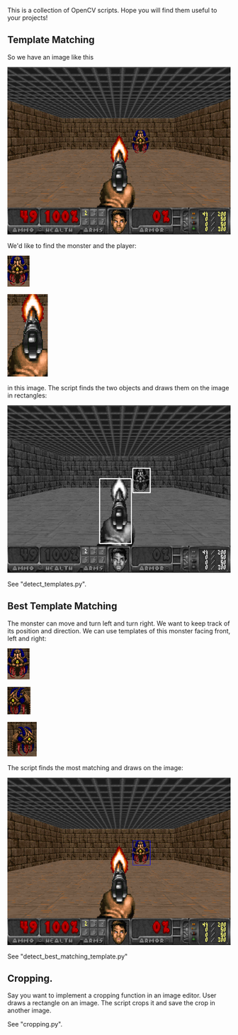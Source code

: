 This is a collection of OpenCV scripts. Hope you will find them useful to your projects!  

## Template Matching

So we have an image like this

![Alt text](images/img.png)

We'd like to find the monster and the player:

![Alt text](images/monster.png)

![Alt text](images/player.png)

in this image. The script finds the two objects and draws them on the image in rectangles:

![Alt text](screenshots/detection_of_monster_player.png)

See "detect_templates.py".

## Best Template Matching

The monster can move and turn left and turn right. We want to keep track of its position and direction. 
We can use templates of this monster facing front, left and right:

![Alt text](images/monster.png)

![Alt text](images/monster_left.png)

![Alt text](images/monster_right.png)

The script finds the most matching and draws on the image:

![Alt text](screenshots/detection_of_monster_from_best_matching.png)

See "detect_best_matching_template.py" 

## Cropping. 
Say you want to implement a cropping function in an image editor. User draws a rectangle on an image. The script crops it and save the crop in another image. 

See "cropping.py". 
